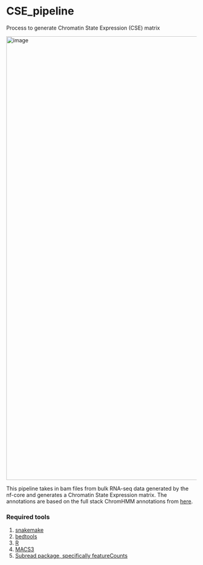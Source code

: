 # CSE_pipeline

Process to generate Chromatin State Expression (CSE) matrix

<img width="1176" alt="image" src="https://github.com/fw262/CSE_pipeline/assets/56937181/f7aa17b6-b402-4343-bbc7-19554d5146f4">

This pipeline takes in bam files from bulk RNA-seq data generated by the nf-core and generates a Chromatin State Expression matrix. The annotations are based on the full stack ChromHMM annotations from [here](https://github.com/ernstlab/full_stack_ChromHMM_annotations/tree/main).

### Required tools
1) [snakemake](https://snakemake.readthedocs.io/en/stable/)
2) [bedtools](https://bedtools.readthedocs.io/en/latest/content/installation.html)
3) [R](https://www.r-project.org/)
4) [MACS3](https://macs3-project.github.io/MACS/docs/INSTALL.html)
5) [Subread package, specifically featureCounts](https://github.com/ShiLab-Bioinformatics/subread)
